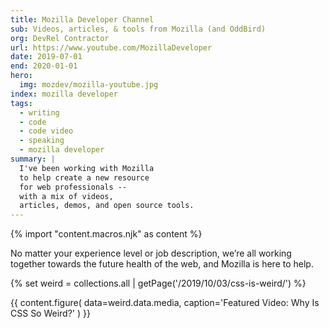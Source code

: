 ```yaml
---
title: Mozilla Developer Channel
sub: Videos, articles, & tools from Mozilla (and OddBird)
org: DevRel Contractor
url: https://www.youtube.com/MozillaDeveloper
date: 2019-07-01
end: 2020-01-01
hero:
  img: mozdev/mozilla-youtube.jpg
index: mozilla developer
tags:
  - writing
  - code
  - code video
  - speaking
  - mozilla developer
summary: |
  I've been working with Mozilla
  to help create a new resource
  for web professionals --
  with a mix of videos,
  articles, demos, and open source tools.
---
```

{% import "content.macros.njk" as content %}

No matter your experience level or job description,
we’re all working together towards the future health of the web,
and Mozilla is here to help.

{% set weird = collections.all | getPage('/2019/10/03/css-is-weird/') %}

{{ content.figure(
  data=weird.data.media,
  caption='Featured Video: Why Is CSS So Weird?'
) }}

